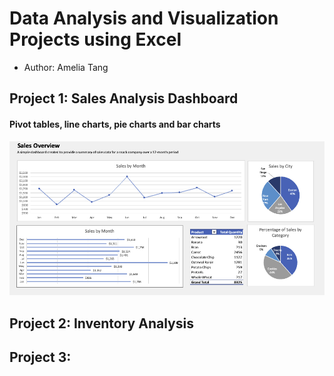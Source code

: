 # Data Analysis and Visualization Projects using Excel 
- Author: Amelia Tang

## Project 1: Sales Analysis Dashboard 
#### Pivot tables, line charts, pie charts and bar charts
![project1](Project1/project1.jpg)

## Project 2: Inventory Analysis 

## Project 3: 
